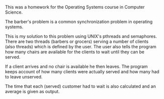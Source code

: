 This was a homework for the Operating Systems course in Computer Science.

The barber's problem is a common synchronization problem in operating systems.

This is my solution to this problem using UNIX's pthreads and semaphores.
There are two threads (barbers or grocers) serving a number of clients
(also threads) which is defined by the user. The user also tells the program 
how many chairs are available for the clients to wait until they can be served.

If a client arrives and no chair is available he then leaves. The program
keeps account of how many clients were actually served and how many had to
leave unserved.

The time that each (served) customer had to wait is also calculated and an
average is given as output.
